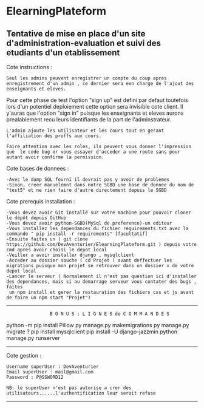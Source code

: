# ElearningPlateform
Tentative de mise en place d'un site d'administration-evaluation et suivi des etudiants d'un etablissement
-------------------------------------------------------------------------------------------------------------------------------------------------------
Cote instructions :

	Seul les admins peuvent enregistrer un compte du coup apres enregistrement d'un admin , ce dernier sera een charge de l'ajout des enseignants et eleves.
  Pour cette phase de test l'option "sign up" est defini par defaut toutefois lors d'un potentiel deploiement cette option sera invisible cote client.
  Il y'auras que l'option "sign in" puisque les enseignants et eleves aurons prealablement recu leurs identifiants de la part de l'adminstrateur.

	L'admin ajoute les utilisateur et les cours tout en gerant l'affiliation des proffs aux cours.

	Faire attention avec les roles, ils peuvent vous donner l'impression que  le code bug or vous essayer d'acceder a une route sans pour autant avoir confirme la permission.


Cote bases de donnees : 

	-Avec le dump SQL fourni il devrait pas y avoir de problemes
	-Sinon, creer manuelemnt dans notre SGBD une base de donnee du nom de "test5" et ne rien faire d'autre directement depuis le SGBD

Cote prerequis installation :

	-Vous devez avoir Git installé sur votre machine pour pouvoir cloner le dépôt depuis GitHub
	-Vous devez avoir python-SGBD(MySql de preference)-un editeur
	-Vous installez les dependances du fichier requirements.txt avec la commande " pip install -r requirements" [facultatif]
	-Ensuite faites un ( git clone https://github.com/DevAventurier/ElearningPlateform.git ) depuis votre cmd apres avoir choisi le depot local
	-Veiller a avoir installer django , mysqlclient
	-Acceder au dossier souche ( cd Projet ) avant deffectuer les migrations puisque mon projet se retrouver dans un dossier x de votre depot local
	-Lancer le serveur ( Normalement il n'est pas question ici d'installer des dependances, mais si au demarrage serveur vous contater des bugs , faites 
     un npm install et gerer la restauration des fichiers css et js avant de faire un npm start "Projet")

-------------------------------------------------------------------------------------------------------------------------------------

					B O N U S : L I G N E S de C O M M A N D E S
python -m pip install Pillow
py manage.py makemigrations
py manage.py migrate
	? pip install mysqlclient
pip install -U django-jazzmin
python manage.py runserver

--------------------------------------------------------------------------------------------------------------------------------------

Cote gestion :

	Username superUser : DevAventurier
	Email superUser : mail@gmail.com
	Password : P@SSWORD12

	NB: le superUser n'est pas autorise a crer des utilisateurs......l'authentification leur serait refuse

--------------------------------------------------------------------------------------------------------------------------------------


